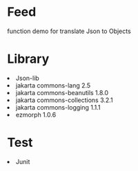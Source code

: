 # Feed
function demo for translate Json to Objects

<h1>Library</h1>
<li>Json-lib</li>
<li>jakarta commons-lang 2.5</li>
<li>jakarta commons-beanutils 1.8.0</li>
<li>jakarta commons-collections 3.2.1</li>
<li>jakarta commons-logging 1.1.1</li>
<li>ezmorph 1.0.6</li>

<h1>Test</h1>
<li>Junit</li>

